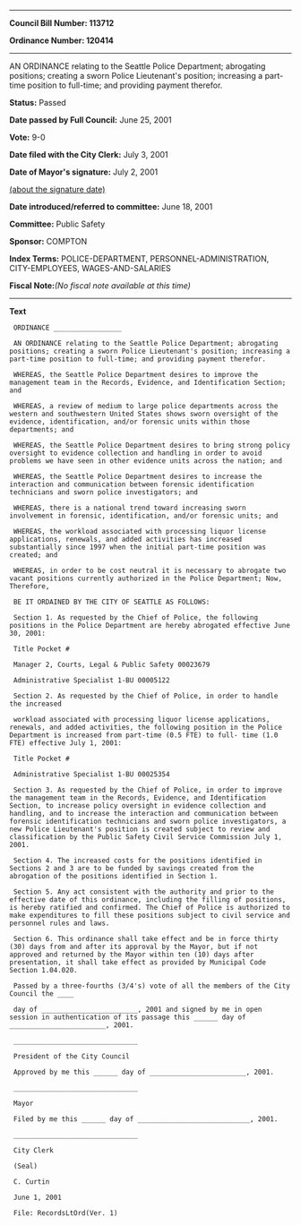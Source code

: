 

********

**Council Bill Number: 113712**
   
**Ordinance Number: 120414**
********

 AN ORDINANCE relating to the Seattle Police Department; abrogating positions; creating a sworn Police Lieutenant's position; increasing a part-time position to full-time; and providing payment therefor.

**Status:** Passed
   
**Date passed by Full Council:** June 25, 2001
   
**Vote:** 9-0
   
**Date filed with the City Clerk:** July 3, 2001
   
**Date of Mayor's signature:** July 2, 2001
   
[(about the signature date)](/~public/approvaldate.htm)
   
   
   
**Date introduced/referred to committee:** June 18, 2001
   
**Committee:** Public Safety
   
**Sponsor:** COMPTON
   
   
**Index Terms:** POLICE-DEPARTMENT, PERSONNEL-ADMINISTRATION, CITY-EMPLOYEES, WAGES-AND-SALARIES

**Fiscal Note:**_(No fiscal note available at this time)_

********

**Text**
   
```
 ORDINANCE _________________

 AN ORDINANCE relating to the Seattle Police Department; abrogating positions; creating a sworn Police Lieutenant's position; increasing a part-time position to full-time; and providing payment therefor.

 WHEREAS, the Seattle Police Department desires to improve the management team in the Records, Evidence, and Identification Section; and

 WHEREAS, a review of medium to large police departments across the western and southwestern United States shows sworn oversight of the evidence, identification, and/or forensic units within those departments; and

 WHEREAS, the Seattle Police Department desires to bring strong policy oversight to evidence collection and handling in order to avoid problems we have seen in other evidence units across the nation; and

 WHEREAS, the Seattle Police Department desires to increase the interaction and communication between forensic identification technicians and sworn police investigators; and

 WHEREAS, there is a national trend toward increasing sworn involvement in forensic, identification, and/or forensic units; and

 WHEREAS, the workload associated with processing liquor license applications, renewals, and added activities has increased substantially since 1997 when the initial part-time position was created; and

 WHEREAS, in order to be cost neutral it is necessary to abrogate two vacant positions currently authorized in the Police Department; Now, Therefore,

 BE IT ORDAINED BY THE CITY OF SEATTLE AS FOLLOWS:

 Section 1. As requested by the Chief of Police, the following positions in the Police Department are hereby abrogated effective June 30, 2001:

 Title Pocket #

 Manager 2, Courts, Legal & Public Safety 00023679

 Administrative Specialist 1-BU 00005122

 Section 2. As requested by the Chief of Police, in order to handle the increased

 workload associated with processing liquor license applications, renewals, and added activities, the following position in the Police Department is increased from part-time (0.5 FTE) to full- time (1.0 FTE) effective July 1, 2001:

 Title Pocket #

 Administrative Specialist 1-BU 00025354

 Section 3. As requested by the Chief of Police, in order to improve the management team in the Records, Evidence, and Identification Section, to increase policy oversight in evidence collection and handling, and to increase the interaction and communication between forensic identification technicians and sworn police investigators, a new Police Lieutenant's position is created subject to review and classification by the Public Safety Civil Service Commission July 1, 2001.

 Section 4. The increased costs for the positions identified in Sections 2 and 3 are to be funded by savings created from the abrogation of the positions identified in Section 1.

 Section 5. Any act consistent with the authority and prior to the effective date of this ordinance, including the filling of positions, is hereby ratified and confirmed. The Chief of Police is authorized to make expenditures to fill these positions subject to civil service and personnel rules and laws.

 Section 6. This ordinance shall take effect and be in force thirty (30) days from and after its approval by the Mayor, but if not approved and returned by the Mayor within ten (10) days after presentation, it shall take effect as provided by Municipal Code Section 1.04.020.

 Passed by a three-fourths (3/4's) vote of all the members of the City Council the ____

 day of ________________________, 2001 and signed by me in open session in authentication of its passage this ______ day of ________________________, 2001.

 _______________________________

 President of the City Council

 Approved by me this ______ day of ________________________, 2001.

 _______________________________

 Mayor

 Filed by me this ______ day of ____________________________, 2001.

 _______________________________

 City Clerk

 (Seal)

 C. Curtin

 June 1, 2001

 File: RecordsLtOrd(Ver. 1)

```
